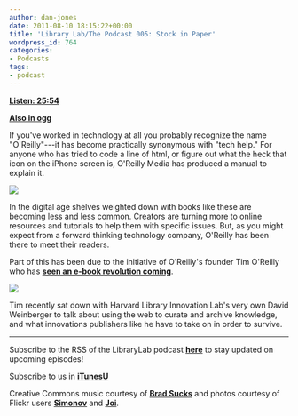 ```yaml
---
author: dan-jones
date: 2011-08-10 18:15:22+00:00
title: 'Library Lab/The Podcast 005: Stock in Paper'
wordpress_id: 764
categories:
- Podcasts
tags:
- podcast
---
```


[**Listen: 25:54**](http://librarylab.law.harvard.edu/blog/wp-content/uploads/podcast/2011-08-10_oreilly.mp3)

[**Also in ogg**](http://librarylab.law.harvard.edu/blog/wp-content/uploads/podcast/2011-08-10_oreilly.ogg)

If you've worked in technology at all you probably recognize the name "O'Reilly"---it has become practically synonymous with "tech help." For anyone who has tried to code a line of html, or figure out what the heck that icon on the iPhone screen is, O'Reilly Media has produced a manual to explain it.

![](http://farm1.static.flickr.com/177/476780331_32f2f3b71b_b.jpg)

In the digital age shelves weighted down with books like these are becoming less and less common. Creators are turning more to online resources and tutorials to help them with specific issues. But, as you might expect from a forward thinking technology company, O'Reilly has been there to meet their readers.

Part of this has been due to the initiative of O'Reilly's founder Tim O'Reilly who has [**seen an e-book revolution coming**](http://www.forbes.com/sites/jonbruner/2011/03/25/tim-oreilly-on-piracy-tinkering-and-the-future-of-the-book/).

![](http://farm5.static.flickr.com/4004/4356098671_ebb4330857_b.jpg)

Tim recently sat down with Harvard Library Innovation Lab's very own David Weinberger to talk about using the web to curate and archive knowledge, and what innovations publishers like he have to take on in order to survive.

___

Subscribe to the RSS of the LibraryLab podcast [**here**](http://librarylab.law.harvard.edu/blog/category/podcast/) to stay updated on upcoming episodes!

Subscribe to us in [**iTunesU**](http://itunes.apple.com/WebObjects/MZStore.woa/wa/viewPodcast?id=457060447)

Creative Commons music courtesy of [**Brad Sucks**](http://www.bradsucks.net/albums/guess-whos-a-mess/) and photos courtesy of Flickr users [**Simonov**](http://www.flickr.com/photos/simonov/476780331/sizes/l/in/photostream/) and [**Joi**](http://www.flickr.com/photos/joi/4356098671/).

